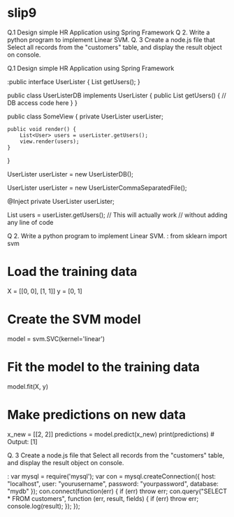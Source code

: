 # slip9


Q.1 Design simple HR Application using Spring Framework 
Q 2. Write a python program to implement Linear SVM.
Q. 3 Create a node.js file that Select all records from the "customers" table, and display the
result object on console.


Q.1 Design simple HR Application using Spring Framework

:public interface UserLister {
    List<User> getUsers();
}


public class UserListerDB implements UserLister {
    public List<User> getUsers() {
        // DB access code here
    }
}


public class SomeView {
    private UserLister userLister;

    public void render() {
        List<User> users = userLister.getUsers();
        view.render(users);
    }
}


UserLister userLister = new UserListerDB();


UserLister userLister = new UserListerCommaSeparatedFile();


<bean id="userLister" class="UserListerDB" />

<bean class="SomeView">
    <property name="userLister" ref="userLister" />
</bean>


@Inject
private UserLister userLister;


List<User> users = userLister.getUsers();  // This will actually work
                                           // without adding any line of code


Q 2. Write a python program to implement Linear SVM.
:
from sklearn import svm

# Load the training data
X = [[0, 0], [1, 1]]
y = [0, 1]

# Create the SVM model
model = svm.SVC(kernel='linear')

# Fit the model to the training data
model.fit(X, y)

# Make predictions on new data
x_new = [[2, 2]]
predictions = model.predict(x_new)
print(predictions)  # Output: [1]


Q. 3 Create a node.js file that Select all records from the "customers" table, and display the
result object on console. 

:
var mysql = require('mysql');
var con = mysql.createConnection({
host: "localhost",
user: "yourusername",
password: "yourpassword",
database: "mydb"
});
con.connect(function(err) {
if (err) throw err;
con.query("SELECT * FROM customers", function (err, result, fields)
{
 if (err) throw err;
 console.log(result);
});
});

